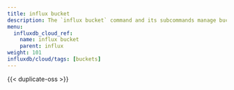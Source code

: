 ```yaml
---
title: influx bucket
description: The `influx bucket` command and its subcommands manage buckets in InfluxDB.
menu:
  influxdb_cloud_ref:
    name: influx bucket
    parent: influx
weight: 101
influxdb/cloud/tags: [buckets]
---
```


{{< duplicate-oss >}}
